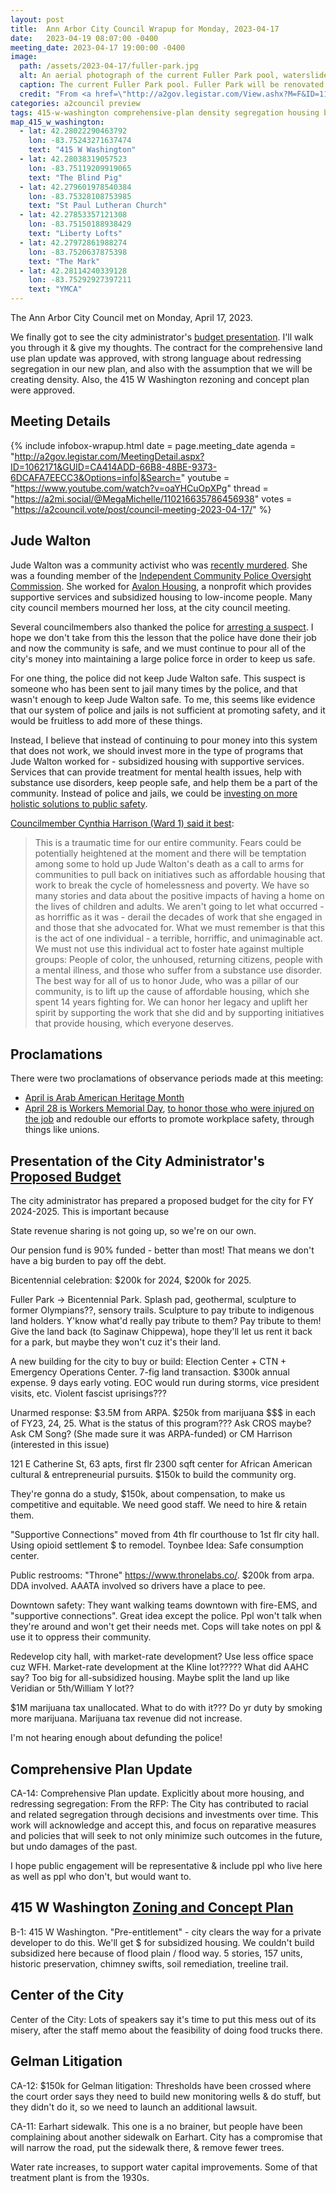 ```yaml
---
layout: post
title:  Ann Arbor City Council Wrapup for Monday, 2023-04-17
date:   2023-04-19 08:07:00 -0400
meeting_date: 2023-04-17 19:00:00 -0400
image:
  path: /assets/2023-04-17/fuller-park.jpg
  alt: An aerial photograph of the current Fuller Park pool, waterslide, and just a little bit of a soccer field showing.
  caption: The current Fuller Park pool. Fuller Park will be renovated as Bicentennial Park.
  credit: "From <a href=\"http://a2gov.legistar.com/View.ashx?M=F&ID=11901365&GUID=43A752DA-73A1-4C18-9981-BD79147DC615\">the City Administrators Budget Proposal</a>."
categories: a2council preview
tags: 415-w-washington comprehensive-plan density segregation housing budget defund-the-police unarmed-response chimney-swifts treeline-trail airport hangar fbo gelman-plume water-rates water council-rules
map_415_w_washington:
  - lat: 42.28022290463792
    lon: -83.75243271637474
    text: "415 W Washington"
  - lat: 42.28038319057523
    lon: -83.75119209919065
    text: "The Blind Pig"
  - lat: 42.279601978540384
    lon: -83.75328108753985
    text: "St Paul Lutheran Church"
  - lat: 42.27853357121308
    lon: -83.75150188938429
    text: "Liberty Lofts"
  - lat: 42.27972861988274
    lon: -83.7520637875398
    text: "The Mark"
  - lat: 42.28114240339128
    lon: -83.75292927397211
    text: "YMCA"
---
```

<span class="h-event">The <span class="p-name">Ann Arbor City Council met</span> on <time class="dt-start" datetime="2023-04-17T19:00-0400">Monday, April 17, 2023</time>.</span>

We finally got to see the city administrator's [budget presentation]().  I'll walk you through it & give my thoughts.  The contract for the comprehensive land use plan update was approved, with strong language about redressing segregation in our new plan, and also with the assumption that we will be creating density.  Also, the 415 W Washington rezoning and concept plan were approved.


<!--more-->

## Meeting Details

{% include infobox-wrapup.html 
  date    = page.meeting_date
  agenda  = "http://a2gov.legistar.com/MeetingDetail.aspx?ID=1062171&GUID=CA414ADD-66B8-48BE-9373-6DCAFA7EECC3&Options=info|&Search="
  youtube = "https://www.youtube.com/watch?v=oaYHCuOpXPg"
  thread  = "https://a2mi.social/@MegaMichelle/110216635786456938"
  votes   = "https://a2council.vote/post/council-meeting-2023-04-17/"
%}

## Jude Walton

Jude Walton was a community activist who was [recently murdered](https://www.mlive.com/news/ann-arbor/2023/04/jude-walton-slain-ann-arbor-community-leader-remembered-for-welcoming-spirit.html).  She was a founding member of the [Independent Community Police Oversight Commission](https://www.a2gov.org/departments/city-clerk/Boards-and-Commissions/Pages/Independent-Community-Police-Oversight-Commission.aspx).  She worked for [Avalon Housing](https://avalonhousing.org/), a nonprofit which provides supportive services and subsidized housing to low-income people.  Many city council members mourned her loss, at the city council meeting.

Several councilmembers also thanked the police for [arresting a suspect](https://www.mlive.com/news/ann-arbor/2023/04/man-54-charged-with-murder-in-strangulation-death-of-ann-arbor-woman.html).  I hope we don't take from this the lesson that the police have done their job and now the community is safe, and we must continue to pour all of the city's money into maintaining a large police force in order to keep us safe.

For one thing, the police did not keep Jude Walton safe.  This suspect is someone who has been sent to jail many times by the police, and that wasn't enough to keep Jude Walton safe.  To me, this seems like evidence that our system of police and jails is not sufficient at promoting safety, and it would be fruitless to add more of these things.

Instead, I believe that instead of continuing to pour money into this system that does not work, we should invest more in the type of programs that Jude Walton worked for - subsidized housing with supportive services.  Services that can provide treatment for mental health issues, help with substance use disorders, keep people safe, and help them be a part of the community.  Instead of police and jails, we could be [investing on more holistic solutions to public safety](https://www.brookings.edu/research/want-to-reduce-violence-invest-in-place/).

<a class="youtube" href="https://youtu.be/oaYHCuOpXPg?t=6709">Councilmember Cynthia Harrison (Ward 1) said it best</a>:

> This is a traumatic time for our entire community.  Fears could be potentially heightened at the moment and there will be temptation among some to hold up Jude Walton's death as a call to arms for communities to pull back on initiatives such as affordable housing that work to break the cycle of homelessness and poverty.  We have so many stories and data about the positive impacts of having a home on the lives of children and adults. We aren't going to let what occurred - as horriffic as it was - derail the decades of work that she engaged in and those that she advocated for.  What we must remember is that this is the act of one individual - a terrible, horriffic, and unimaginable act.  We must not use this individual act to foster hate against multiple groups:  People of color, the unhoused, returning citizens, people with a mental illness, and those who suffer from a substance use disorder.  The best way for all of us to honor Jude, who was a pillar of our community, is to lift up the cause of affordable housing, which she spent 14 years fighting for.  We can honor her legacy and uplift her spirit by supporting the work that she did and by supporting initiatives that provide housing, which everyone deserves.

## Proclamations

There were two proclamations of observance periods made at this meeting:

* [April is Arab American Heritage Month](http://a2gov.legistar.com/LegislationDetail.aspx?ID=6122669&GUID=A60D50F9-6DE1-46B3-8487-D4AF094853E2&Options=&Search=)
* [April 28 is Workers Memorial Day](http://a2gov.legistar.com/LegislationDetail.aspx?ID=6172767&GUID=4ECD1DA9-B4CD-4AC2-9408-BB4A7618CB23&Options=&Search=), [to honor those who were injured on the job](https://aflcio.org/about-us/conferences-and-events/workers-memorial-day) and redouble our efforts to promote workplace safety, through things like unions.

## Presentation of the City Administrator's [Proposed Budget](http://a2gov.legistar.com/LegislationDetail.aspx?ID=6122664&GUID=6B3491D0-5C3A-45CC-90E4-3FFE304AA06B&Options=&Search=)

The city administrator has prepared a proposed budget for the city for FY 2024-2025.  This is important because 

State revenue sharing is not going up, so we're on our own.

Our pension fund is 90% funded - better than most!  That means we don't have a big burden to pay off the debt.

Bicentennial celebration:  $200k for 2024, $200k for 2025.

Fuller Park -> Bicentennial Park.  Splash pad, geothermal, sculpture to former Olympians??, sensory trails.
Sculpture to pay tribute to indigenous land holders.  Y'know what'd really pay tribute to them?  Pay tribute to them!  Give the land back (to Saginaw Chippewa), hope they'll let us rent it back for a park, but maybe they won't cuz it's their land.

A new building for the city to buy or build:  Election Center + CTN + Emergency Operations Center. 7-fig land transaction. $300k annual expense.  9 days early voting. EOC would run during storms, vice president visits, etc.  Violent fascist uprisings???

Unarmed response: $3.5M from ARPA.  $250k from marijuana $$$ in each of FY23, 24, 25.  What is the status of this program???  Ask CROS maybe?  Ask CM Song? (She made sure it was ARPA-funded) or CM Harrison (interested in this issue)

121 E Catherine St, 63 apts, first flr 2300 sqft center for African American cultural & entrepreneurial pursuits. $150k to build the community org.

They're gonna do a study, $150k, about compensation, to make us competitive and equitable. We need good staff.  We need to hire & retain them.

"Supportive Connections" moved from 4th flr courthouse to 1st flr city hall.  Using opioid settlement $ to remodel.  Toynbee Idea: Safe consumption center.

Public restrooms:  "Throne" https://www.thronelabs.co/.  $200k from arpa.  DDA involved. AAATA involved so drivers have a place to pee. 

Downtown safety:  They want walking teams downtown with fire-EMS, and "supportive connections".  Great idea except the police.  Ppl won't talk when they're around and won't get their needs met.  Cops will take notes on ppl & use it to oppress their community.

Redevelop city hall, with market-rate development?  Use less office space cuz WFH.  Market-rate development at the Kline lot?????  What did AAHC say?  Too big for all-subsidized housing.  Maybe split the land up like Veridian or 5th/William Y lot??

$1M marijuana tax unallocated.  What to do with it???
Do yr duty by smoking more marijuana.  Marijuana tax revenue did not increase.

I'm not hearing enough about defunding the police!

## Comprehensive Plan Update

CA-14: Comprehensive Plan update.  Explicitly about more housing, and redressing segregation:
From the RFP: The City has contributed to racial and related segregation through decisions and investments over time. This work will acknowledge and accept this, and focus on reparative measures and policies that will seek to not only minimize such outcomes in the future, but undo damages of the past.

I hope public engagement will be representative & include ppl who live here as well as ppl who don't, but would want to.

## 415 W Washington [Zoning and Concept Plan](http://a2gov.legistar.com/LegislationDetail.aspx?ID=6054963&GUID=41B151CE-10DE-4380-811B-79A5ADFADB3E&Options=&Search=)

B-1: 415 W Washington. "Pre-entitlement" - city clears the way for a private developer to do this.  We'll get $ for subsidized housing. We couldn't build subsidized here because of flood plain / flood way.  5 stories, 157 units, historic preservation, chimney swifts, soil remediation, treeline trail.

## Center of the City

Center of the City: Lots of speakers say it's time to put this mess out of its misery, after the staff memo about the feasibility of doing food trucks there.

## Gelman Litigation

CA-12: $150k for Gelman litigation:  Thresholds have been crossed where the court order says they need to build new monitoring wells & do stuff, but they didn't do it, so we need to launch an additional lawsuit.

CA-11: Earhart sidewalk.  This one is a no brainer, but people have been complaining about another sidewalk on Earhart.  City has a compromise that will narrow the road, put the sidewalk there, & remove fewer trees.

Water rate increases, to support water capital improvements. Some of that treatment plant is from the 1930s.
